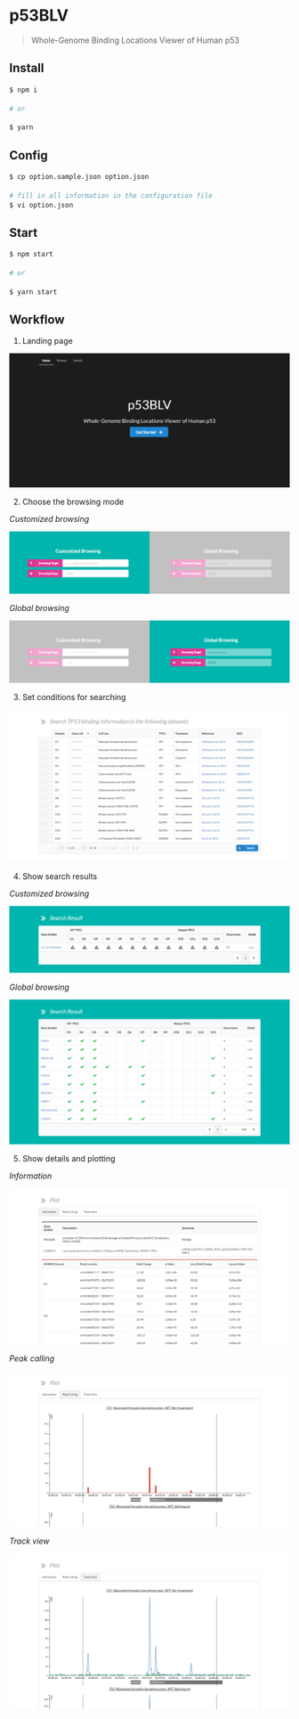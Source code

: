 # p53BLV

> Whole-Genome Binding Locations Viewer of Human p53

## Install

```bash
$ npm i

# or

$ yarn
```

## Config

```bash
$ cp option.sample.json option.json

# fill in all information in the configuration file
$ vi option.json
```

## Start

```bash
$ npm start

# or

$ yarn start
```

## Workflow

1. Landing page

![home](./snapshots/home.png)

2. Choose the browsing mode

_Customized browsing_

![browse-customized](./snapshots/browse-customized.png)

_Global browsing_

![browse-global](./snapshots/browse-global.png)

3. Set conditions for searching

![search](./snapshots/search.png)

4. Show search results

_Customized browsing_

![result-customized](./snapshots/result-customized.png)

_Global browsing_

![result-global](./snapshots/result-global.png)

5. Show details and plotting

_Information_

![plot-information](./snapshots/plot-information.png)

_Peak calling_

![plot-peak](./snapshots/plot-peak.png)

_Track view_

![plot-track](./snapshots/plot-track.png)
